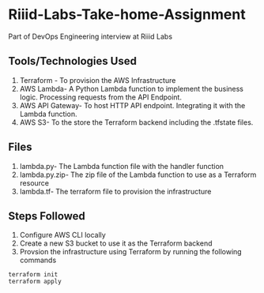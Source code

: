 # Riiid-Labs-Take-home-Assignment
Part of DevOps Engineering interview at Riiid Labs

## Tools/Technologies Used
1. Terraform - To provision the AWS Infrastructure 
2. AWS Lambda- A Python Lambda function to implement the business logic. Processing requests from the API Endpoint.
3. AWS API Gateway- To host HTTP API endpoint. Integrating it with the Lambda function. 
4. AWS S3- To the store the Terraform backend including the .tfstate files.

## Files
1. lambda.py- The Lambda function file with the handler function
2. lambda.py.zip- The zip file of the Lambda function to use as a Terraform resource
3. lambda.tf- The terraform file to provision the infrastructure

## Steps Followed
1. Configure AWS CLI locally
2. Create a new S3 bucket to use it as the Terraform backend
2. Provsion the infrastructure using Terraform by running the following commands
```
terraform init
terraform apply
```

